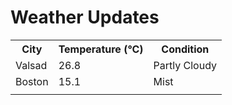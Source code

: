 # Weather Updates

<!-- WEATHER-UPDATE-START -->
<table><tr><th>City</th><th>Temperature (°C)</th><th>Condition</th></tr><tr><td>Valsad</td><td>26.8</td><td>Partly Cloudy</td></tr><tr><td>Boston</td><td>15.1</td><td>Mist</td></tr><tr><td></td><td></td><td></td></tr></table>
<!-- WEATHER-UPDATE-END -->
